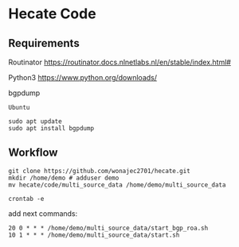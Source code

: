 # Hecate Code

## Requirements

Routinator https://routinator.docs.nlnetlabs.nl/en/stable/index.html#

Python3 https://www.python.org/downloads/

bgpdump
```
Ubuntu

sudo apt update
sudo apt install bgpdump
```

## Workflow
```
git clone https://github.com/wonajec2701/hecate.git
mkdir /home/demo # adduser demo
mv hecate/code/multi_source_data /home/demo/multi_source_data
```
```
crontab -e
```
add next commands:
```
20 0 * * * /home/demo/multi_source_data/start_bgp_roa.sh
10 1 * * * /home/demo/multi_source_data/start.sh
```